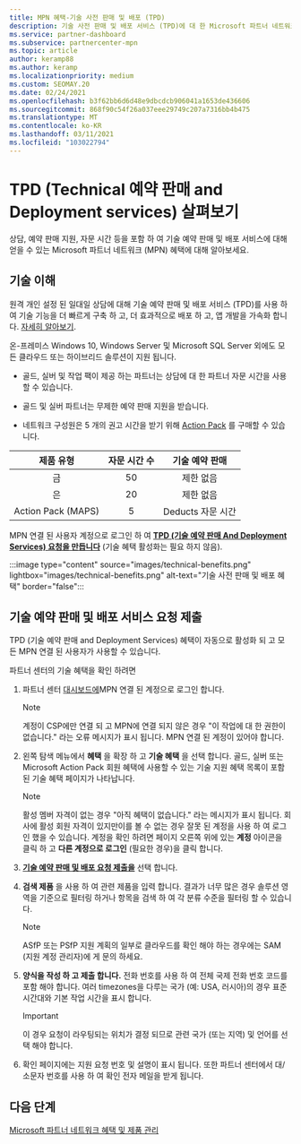 ```yaml
---
title: MPN 혜택-기술 사전 판매 및 배포 (TPD)
description: 기술 사전 판매 및 배포 서비스 (TPD)에 대 한 Microsoft 파트너 네트워크 (MPN) 혜택 알아보기
ms.service: partner-dashboard
ms.subservice: partnercenter-mpn
ms.topic: article
author: keramp88
ms.author: keramp
ms.localizationpriority: medium
ms.custom: SEOMAY.20
ms.date: 02/24/2021
ms.openlocfilehash: b3f62bb6d6d48e9dbcdcb906041a1653de436606
ms.sourcegitcommit: 868f90c54f26a037eee29749c207a7316bb4b475
ms.translationtype: MT
ms.contentlocale: ko-KR
ms.lasthandoff: 03/11/2021
ms.locfileid: "103022794"
---
```

# <a name="explore-technical-presales-and-deployment-services-tpd"></a>TPD (Technical 예약 판매 and Deployment services) 살펴보기 

상담, 예약 판매 지원, 자문 시간 등을 포함 하 여 기술 예약 판매 및 배포 서비스에 대해 얻을 수 있는 Microsoft 파트너 네트워크 (MPN) 혜택에 대해 알아보세요.

## <a name="develop-your-technical-know-how"></a>기술 이해

원격 개인 설정 된 일대일 상담에 대해 기술 예약 판매 및 배포 서비스 (TPD)를 사용 하 여 기술 기능을 더 빠르게 구축 하 고, 더 효과적으로 배포 하 고, 앱 개발을 가속화 합니다. [자세히 알아보기](https://aka.ms/TPD).

온-프레미스 Windows 10, Windows Server 및 Microsoft SQL Server 외에도 모든 클라우드 또는 하이브리드 솔루션이 지원 됩니다. 

- 골드, 실버 및 작업 팩이 제공 하는 파트너는 상담에 대 한 파트너 자문 시간을 사용할 수 있습니다. 

- 골드 및 실버 파트너는 무제한 예약 판매 지원을 받습니다. 

- 네트워크 구성원은 5 개의 권고 시간을 받기 위해 [Action Pack](https://partner.microsoft.com/membership/action-pack) 를 구매할 수 있습니다.  

|     제품 유형    | 자문 시간 수 |   기술 예약 판매   |
|:-----------------:|:------------------------:|:----------------------:|
|        금       |            50            |        제한 없음       |
|       은      |            20            |        제한 없음       |
| Action Pack (MAPS) |             5            | Deducts 자문 시간 |

MPN 연결 된 사용자 계정으로 로그인 하 여 **[TPD (기술 예약 판매 And Deployment Services) 요청을 만듭니다](https://partner.microsoft.com/dashboard/mpn/membership/benefits/technical/createadvisoryhours-servicerequest)** (기술 혜택 활성화는 필요 하지 않음).

:::image type="content" source="images/technical-benefits.png" lightbox="images/technical-benefits.png" alt-text="기술 사전 판매 및 배포 혜택" border="false":::

## <a name="submit-a-technical-presales-and-deployment-services-request"></a>기술 예약 판매 및 배포 서비스 요청 제출 

TPD (기술 예약 판매 and Deployment Services) 혜택이 자동으로 활성화 되 고 모든 MPN 연결 된 사용자가 사용할 수 있습니다. 

파트너 센터의 기술 혜택을 확인 하려면

1. 파트너 센터 [대시보드에](https://partner.microsoft.com/dashboard)MPN 연결 된 계정으로 로그인 합니다. 

   > [!NOTE]
   > 계정이 CSP에만 연결 되 고 MPN에 연결 되지 않은 경우 "이 작업에 대 한 권한이 없습니다." 라는 오류 메시지가 표시 됩니다. MPN 연결 된 계정이 있어야 합니다.

2. 왼쪽 탐색 메뉴에서 **혜택** 을 확장 하 고 **기술 혜택** 을 선택 합니다. 골드, 실버 또는 Microsoft Action Pack 회원 혜택에 사용할 수 있는 기술 지원 혜택 목록이 포함 된 기술 혜택 페이지가 나타납니다. 

   > [!NOTE]
   > 활성 멤버 자격이 없는 경우 "아직 혜택이 없습니다." 라는 메시지가 표시 됩니다. 회사에 활성 회원 자격이 있지만이를 볼 수 없는 경우 잘못 된 계정을 사용 하 여 로그인 했을 수 있습니다. 계정을 확인 하려면 페이지 오른쪽 위에 있는 **계정** 아이콘을 클릭 하 고 **다른 계정으로 로그인** (필요한 경우)을 클릭 합니다.

3. **[기술 예약 판매 및 배포 요청 제출을](https://partner.microsoft.com/dashboard/mpn/membership/benefits/technical/createadvisoryhours-servicerequest)** 선택 합니다.

4. **검색 제품** 을 사용 하 여 관련 제품을 입력 합니다. 결과가 너무 많은 경우 솔루션 영역을 기준으로 필터링 하거나 항목을 검색 하 여 각 분류 수준을 필터링 할 수 있습니다.

   > [!NOTE]
   > ASfP 또는 PSfP 지원 계획의 일부로 클라우드를 확인 해야 하는 경우에는 SAM (지원 계정 관리자)에 게 문의 하세요.

5. **양식을 작성 하 고 제출 합니다.** 전화 번호를 사용 하 여 전체 국제 전화 번호 코드를 포함 해야 합니다. 여러 timezones을 다루는 국가 (예: USA, 러시아)의 경우 표준 시간대와 기본 작업 시간을 표시 합니다.

   > [!IMPORTANT]
   > 이 경우 요청이 라우팅되는 위치가 결정 되므로 관련 국가 (또는 지역) 및 언어를 선택 해야 합니다.

6. 확인 페이지에는 지원 요청 번호 및 설명이 표시 됩니다. 또한 파트너 센터에서 대/소문자 번호를 사용 하 여 확인 전자 메일을 받게 됩니다.

## <a name="next-steps"></a>다음 단계

[Microsoft 파트너 네트워크 혜택 및 제품 관리](manage-your-partner-network-benefits.md)
